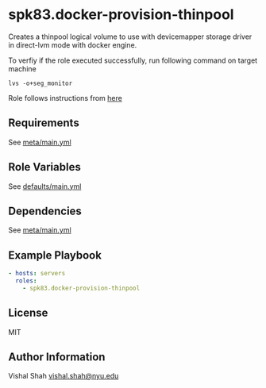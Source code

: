 spk83.docker-provision-thinpool
===============================

Creates a thinpool logical volume to use with devicemapper storage driver in direct-lvm mode with docker engine.

To verfiy if the role executed successfully, run following command on target machine
```
lvs -o+seg_monitor
```

Role follows instructions from [here](https://docs.docker.com/engine/userguide/storagedriver/device-mapper-driver/#/configure-direct-lvm-mode-for-production)

Requirements
------------

See [meta/main.yml](meta/main.yml)

Role Variables
--------------

See [defaults/main.yml](defaults/main.yml)

Dependencies
------------

See [meta/main.yml](meta/main.yml)

Example Playbook
----------------

```yml
- hosts: servers
  roles:
    - spk83.docker-provision-thinpool
```

License
-------

MIT

Author Information
------------------

Vishal Shah vishal.shah@nyu.edu
